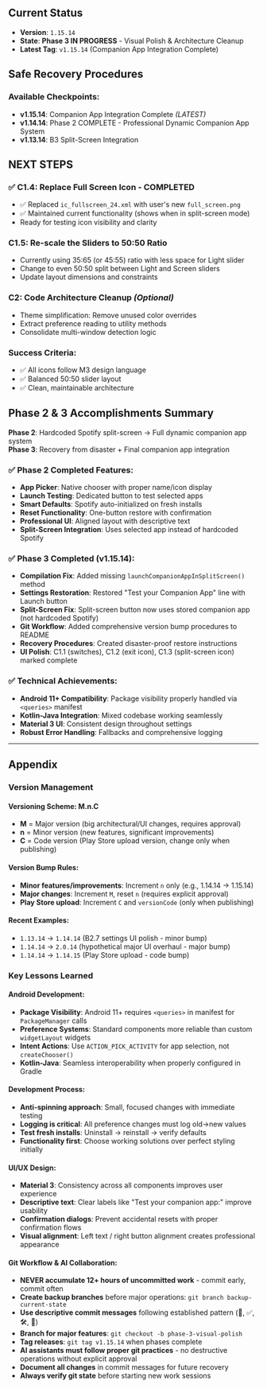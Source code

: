 ## Current Status

- **Version**: `1.15.14` 
- **State**: **Phase 3 IN PROGRESS** - Visual Polish & Architecture Cleanup
- **Latest Tag**: `v1.15.14` (Companion App Integration Complete)

## Safe Recovery Procedures

### **Available Checkpoints:**
- **v1.15.14**: Companion App Integration Complete *(LATEST)*
- **v1.14.14**: Phase 2 COMPLETE - Professional Dynamic Companion App System
- **v1.13.14**: B3 Split-Screen Integration

## NEXT STEPS

### ✅ **C1.4: Replace Full Screen Icon** - COMPLETED
- ✅ Replaced `ic_fullscreen_24.xml` with user's new `full_screen.png` 
- ✅ Maintained current functionality (shows when in split-screen mode)
- Ready for testing icon visibility and clarity

### **C1.5: Re-scale the Sliders to 50:50 Ratio**  
- Currently using 35:65 (or 45:55) ratio with less space for Light slider
- Change to even 50:50 split between Light and Screen sliders
- Update layout dimensions and constraints

### **C2: Code Architecture Cleanup** *(Optional)*
- Theme simplification: Remove unused color overrides
- Extract preference reading to utility methods  
- Consolidate multi-window detection logic

### **Success Criteria:**
- ✅ All icons follow M3 design language
- ✅ Balanced 50:50 slider layout  
- ✅ Clean, maintainable architecture

## Phase 2 & 3 Accomplishments Summary

**Phase 2**: Hardcoded Spotify split-screen → Full dynamic companion app system  
**Phase 3**: Recovery from disaster + Final companion app integration

### ✅ **Phase 2 Completed Features:**
- **App Picker**: Native chooser with proper name/icon display  
- **Launch Testing**: Dedicated button to test selected apps
- **Smart Defaults**: Spotify auto-initialized on fresh installs
- **Reset Functionality**: One-button restore with confirmation
- **Professional UI**: Aligned layout with descriptive text
- **Split-Screen Integration**: Uses selected app instead of hardcoded Spotify

### ✅ **Phase 3 Completed (v1.15.14):**
- **Compilation Fix**: Added missing `launchCompanionAppInSplitScreen()` method
- **Settings Restoration**: Restored "Test your Companion App" line with Launch button
- **Split-Screen Fix**: Split-screen button now uses stored companion app (not hardcoded Spotify)
- **Git Workflow**: Added comprehensive version bump procedures to README
- **Recovery Procedures**: Created disaster-proof restore instructions
- **UI Polish**: C1.1 (switches), C1.2 (exit icon), C1.3 (split-screen icon) marked complete

### ✅ **Technical Achievements:**
- **Android 11+ Compatibility**: Package visibility properly handled via `<queries>` manifest
- **Kotlin-Java Integration**: Mixed codebase working seamlessly  
- **Material 3 UI**: Consistent design throughout settings
- **Robust Error Handling**: Fallbacks and comprehensive logging


---

## Appendix

### **Version Management**

#### **Versioning Scheme: M.n.C**
- **M** = Major version (big architectural/UI changes, requires approval)
- **n** = Minor version (new features, significant improvements)  
- **C** = Code version (Play Store upload version, change only when publishing)

#### **Version Bump Rules:**
- **Minor features/improvements**: Increment `n` only (e.g., 1.14.14 → 1.15.14)
- **Major changes**: Increment `M`, reset `n` (requires explicit approval)
- **Play Store upload**: Increment `C` and `versionCode` (only when publishing)

#### **Recent Examples:**
- `1.13.14` → `1.14.14` (B2.7 settings UI polish - minor bump)
- `1.14.14` → `2.0.14` (hypothetical major UI overhaul - major bump)
- `1.14.14` → `1.14.15` (Play Store upload - code bump)

### **Key Lessons Learned**

#### **Android Development:**
- **Package Visibility**: Android 11+ requires `<queries>` in manifest for `PackageManager` calls
- **Preference Systems**: Standard components more reliable than custom `widgetLayout` widgets
- **Intent Actions**: Use `ACTION_PICK_ACTIVITY` for app selection, not `createChooser()` 
- **Kotlin-Java**: Seamless interoperability when properly configured in Gradle

#### **Development Process:**
- **Anti-spinning approach**: Small, focused changes with immediate testing
- **Logging is critical**: All preference changes must log old→new values
- **Test fresh installs**: Uninstall → reinstall → verify defaults
- **Functionality first**: Choose working solutions over perfect styling initially

#### **UI/UX Design:**
- **Material 3**: Consistency across all components improves user experience
- **Descriptive text**: Clear labels like "Test your companion app:" improve usability  
- **Confirmation dialogs**: Prevent accidental resets with proper confirmation flows
- **Visual alignment**: Left text / right button alignment creates professional appearance

#### **Git Workflow & AI Collaboration:**
- **NEVER accumulate 12+ hours of uncommitted work** - commit early, commit often
- **Create backup branches** before major operations: `git branch backup-current-state`
- **Use descriptive commit messages** following established pattern (🎯, ✅, 🛠️, 🐛)
- **Branch for major features**: `git checkout -b phase-3-visual-polish`
- **Tag releases**: `git tag v1.15.14` when phases complete
- **AI assistants must follow proper git practices** - no destructive operations without explicit approval
- **Document all changes** in commit messages for future recovery
- **Always verify git state** before starting new work sessions


